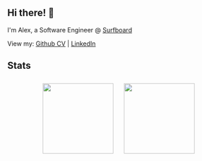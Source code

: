 ## Hi there! 👋

I'm Alex, a Software Engineer @ [Surfboard](https://www.teamsurfboard.com/)

View my: [Github CV](https://github.com/alexboyling/CV) | [LinkedIn](https://www.linkedin.com/in/alexboyling)

## Stats

<p align="center">
  <img height="160px" style="padding: 10px;" src="https://github-readme-stats.vercel.app/api?username=alexboyling&show_icons=true" />  
  <img height="160px" style="padding: 10px;" src="https://github-readme-stats.vercel.app/api/top-langs/?username=alexboyling&layout=compact" />
</p>
